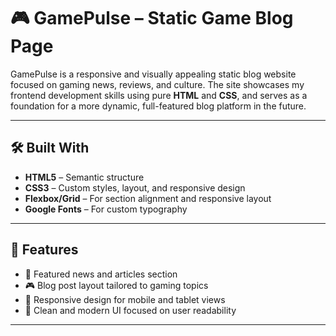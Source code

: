 # 🎮 GamePulse – Static Game Blog Page

GamePulse is a responsive and visually appealing static blog website focused on gaming news, reviews, and culture. The site showcases my frontend development skills using pure **HTML** and **CSS**, and serves as a foundation for a more dynamic, full-featured blog platform in the future.

---

## 🛠️ Built With

- **HTML5** – Semantic structure
- **CSS3** – Custom styles, layout, and responsive design
- **Flexbox/Grid** – For section alignment and responsive layout
- **Google Fonts** – For custom typography

---

## 📌 Features

- 📰 Featured news and articles section
- 🎮 Blog post layout tailored to gaming topics
- 📱 Responsive design for mobile and tablet views
- 🎨 Clean and modern UI focused on user readability

---
